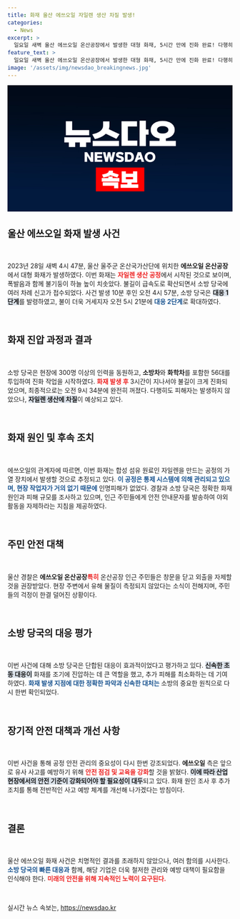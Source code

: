 ```yaml
---
title: 화재 울산 에쓰오일 자일렌 생산 차질 발생!
categories:
  - News
excerpt: >
  일요일 새벽 울산 에쓰오일 온산공장에서 발생한 대형 화재, 5시간 만에 진화 완료! 다행히 인명 피해는 없지만, 자일렌 생산에 차질이 예상된다. 소방당국의 신속한 대응과 화재 원인 조사에 촉각이 곤두서고 있다.
feature_text: >
  일요일 새벽 울산 에쓰오일 온산공장에서 발생한 대형 화재, 5시간 만에 진화 완료! 다행히 인명 피해는 없지만, 자일렌 생산에 차질이 예상된다. 소방당국의 신속한 대응과 화재 원인 조사에 촉각이 곤두서고 있다.
image: '/assets/img/newsdao_breakingnews.jpg'
---
```


<p><img src="/assets/img/newsdao_breakingnews.jpg" alt="implanttips 속보" /></p>

<h2 data-ke-size="size26">울산 에쓰오일 화재 발생 사건</h2>

<p data-ke-size="size16">&nbsp;</p>

<p data-ke-size="size16">2023년 28일 새벽 4시 47분, 울산 울주군 온산국가산단에 위치한 <b>에쓰오일 온산공장</b>에서 대형 화재가 발생하였다. 이번 화재는 <b><span style="color: #ee2323;">자일렌 생산 공정</span></b>에서 시작된 것으로 보이며, 폭발음과 함께 불기둥이 하늘 높이 치솟았다. 불길이 급속도로 확산되면서 소방 당국에 여러 차례 신고가 접수되었다. 사건 발생 10분 후인 오전 4시 57분, 소방 당국은 <b><span style="background-color: #21538527;">대응 1단계</span></b>를 발령하였고, 불이 더욱 거세지자 오전 5시 21분에 <b><span style="color: #1a5490;">대응 2단계</span></b>로 확대하였다.</p>

<p data-ke-size="size16">&nbsp;</p>

<h2>화재 진압 과정과 결과</h2>

<p data-ke-size="size16">&nbsp;</p>

<p data-ke-size="size16">소방 당국은 현장에 300명 이상의 인력을 동원하고, <b>소방차</b>와 <b>화학차</b>를 포함한 56대를 투입하여 진화 작업을 시작하였다. <b><span style="color: #ee2323;">화재 발생 후</span></b> 3시간이 지나서야 불길이 크게 진화되었으며, 최종적으로는 오전 9시 34분에 완전히 꺼졌다. 다행히도 피해자는 발생하지 않았으나, <b><span style="background-color: #21538527;">자일렌 생산에 차질</span></b>이 예상되고 있다.</p>

<p data-ke-size="size16">&nbsp;</p>

<h2>화재 원인 및 후속 조치</h2>

<p data-ke-size="size16">&nbsp;</p>

<p data-ke-size="size16">에쓰오일의 관계자에 따르면, 이번 화재는 합성 섬유 원료인 자일렌을 만드는 공정의 가열 장치에서 발생할 것으로 추정되고 있다. <b><span style="color: #1a5490;">이 공정은 통제 시스템에 의해 관리되고 있으며, 현장 작업자가 거의 없기 때문에</span></b> 인명피해가 없었다. 경찰과 소방 당국은 정확한 화재 원인과 피해 규모를 조사하고 있으며, 인근 주민들에게 안전 안내문자를 발송하여 야외 활동을 자제하라는 지침을 제공하였다.</p>

<p data-ke-size="size16">&nbsp;</p>

<h2>주민 안전 대책</h2>

<p data-ke-size="size16">&nbsp;</p>

<p data-ke-size="size16">울산 경찰은 <b>에쓰오일 온산공장</b] 주변 도로를 차단하고, 지역 주민에게 긴급 안전 안내를 실시하였다. <b><span style="color: #ee2323;">특히</span></b> 온산공장 인근 주민들은 창문을 닫고 외출을 자제할 것을 권장받았다. 현장 주변에서 유해 물질이 측정되지 않았다는 소식이 전해지며, 주민들의 걱정이 한결 덜어진 상황이다.</p>

<p data-ke-size="size16">&nbsp;</p>

<h2>소방 당국의 대응 평가</h2>

<p data-ke-size="size16">&nbsp;</p>

<p data-ke-size="size16">이번 사건에 대해 소방 당국은 단합된 대응이 효과적이었다고 평가하고 있다. <b><span style="background-color: #21538527;">신속한 초동 대응이</span></b> 화재를 조기에 진압하는 데 큰 역할을 했고, 추가 피해를 최소화하는 데 기여하였다. <b><span style="color: #1a5490;">화재 발생 지점에 대한 정확한 파악과 신속한 대처는</span></b> 소방의 중요한 원칙으로 다시 한번 확인되었다.</p>

<p data-ke-size="size16">&nbsp;</p>

<h2>장기적 안전 대책과 개선 사항</h2>

<p data-ke-size="size16">&nbsp;</p>

<p data-ke-size="size16">이번 사건을 통해 공정 안전 관리의 중요성이 다시 한번 강조되었다. <b>에쓰오일</b> 측은 앞으로 유사 사고를 예방하기 위해 <b><span style="color: #ee2323;">안전 점검 및 교육을 강화</span></b>할 것을 밝혔다. <b><span style="background-color: #21538527;">이에 따라 산업 현장에서의 안전 기준이 강화되어야 할 필요성이 대두</span></b>되고 있다. 화재 원인 조사 후 추가 조치를 통해 전반적인 사고 예방 체계를 개선해 나가겠다는 방침이다.</p>

<p data-ke-size="size16">&nbsp;</p>

<h2>결론</h2>

<p data-ke-size="size16">&nbsp;</p>

<p data-ke-size="size16">울산 에쓰오일 화재 사건은 치명적인 결과를 초래하지 않았으나, 여러 함의를 시사한다. <b><span style="color: #1a5490;">소방 당국의 빠른 대응과</span></b> 함께, 해당 기업은 더욱 철저한 관리와 예방 대책이 필요함을 인식해야 한다. <b><span style="color: #ee2323;">미래의 안전을 위해 지속적인 노력이 요구된다.</span></b></p>

<p data-ke-size="size16">&nbsp;</p>
실시간 뉴스 속보는, <a href="https://newsdao.kr" rel="dofollow">https://newsdao.kr</a>


